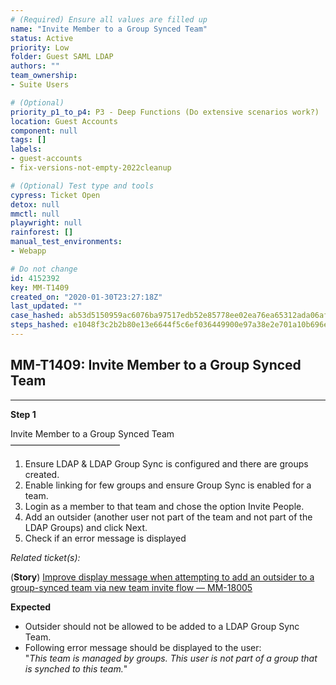 ```yaml
---
# (Required) Ensure all values are filled up
name: "Invite Member to a Group Synced Team"
status: Active
priority: Low
folder: Guest SAML LDAP
authors: ""
team_ownership: 
- Suite Users

# (Optional)
priority_p1_to_p4: P3 - Deep Functions (Do extensive scenarios work?)
location: Guest Accounts
component: null
tags: []
labels: 
- guest-accounts
- fix-versions-not-empty-2022cleanup

# (Optional) Test type and tools
cypress: Ticket Open
detox: null
mmctl: null
playwright: null
rainforest: []
manual_test_environments: 
- Webapp

# Do not change
id: 4152392
key: MM-T1409
created_on: "2020-01-30T23:27:18Z"
last_updated: ""
case_hashed: ab53d5150959ac6076ba97517edb52e85778ee02ea76ea65312ada06af1d3d015979de0b0de041b562a471be43d99fc9
steps_hashed: e1048f3c2b2b80e13e6644f5c6ef036449900e97a38e2e701a10b696e7e7b81d39af8fae754e2f37516fe519069e3bc7
---
```


<!-- (Auto-generated) Based on frontmatter's "key" and "name" -->

## MM-T1409: Invite Member to a Group Synced Team

---

**Step 1**

Invite Member to a Group Synced Team\
–––––––––––––––––––––––––

1. Ensure LDAP & LDAP Group Sync is configured and there are groups created.
2. Enable linking for few groups and ensure Group Sync is enabled for a team.
3. Login as a member to that team and chose the option Invite People.
4. Add an outsider (another user not part of the team and not part of the LDAP Groups) and click Next.
5. Check if an error message is displayed

_Related ticket(s):_

(**Story**) [Improve display message when attempting to add an outsider to a group-synced team via new team invite flow — MM-18005](https://mattermost.atlassian.net/browse/MM-18005)

**Expected**

- Outsider should not be allowed to be added to a LDAP Group Sync Team.
- Following error message should be displayed to the user:\
  "_This team is managed by groups. This user is not part of a group that is synched to this team._"
